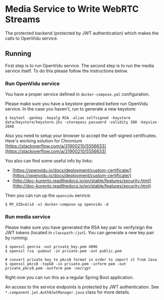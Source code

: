 # Media Service to Write WebRTC Streams

The protected backend (protected by JWT authentication) which makes the calls to OpenVidu service.

## Running

First step is to run OpenVidu service. The second step is to run the media service itself. 
To do this please follow the instructions below.  

### Run OpenVidu service

You have a proper service defined in `docker-compose.yml` configuration.

Please make sure you have a keystore generated before run OpenVidu service.
In the case you haven't, run to generate a new keystore:
```
$ keytool -genkey -keyalg RSA -alias selfsigned -keystore data/keystore/keystore.jks -storepass password -validity 360 -keysize 2048
```
Also you need to setup your browser to accept the self-signed certificates.
Here's working solution for Chromium [https://stackoverflow.com/a/31900210/5556633](https://stackoverflow.com/a/31900210/5556633)

You also can find some useful info by links:
* [https://openvidu.io/docs/deployment/custom-certificate/](https://openvidu.io/docs/deployment/custom-certificate/)
* [http://doc-kurento.readthedocs.io/en/stable/features/security.html](http://doc-kurento.readthedocs.io/en/stable/features/security.html)

Then you can run up the `openvidu` service:
```
$ MY_UID=$(id -u) docker-compose up openvidu -d
```

### Run media service

Please make sure you have generated the RSA key pair to verify/sign the JWT tokens (located in `classpath:/jwt`).
You can generate a new key pair by running:
```
$ openssl genrsa -out private_key.pem 4096
$ openssl rsa -pubout -in private.pem -out public.pem

# convert private key to pkcs8 format in order to import it from Java
$ openssl pkcs8 -topk8 -in private.pem -inform pem -out private_pkcs8.pem -outform pem -nocrypt
```

Right now you can run this as a regular Spring Boot application.

An access to the service endpoints is protected by JWT authentication. 
See `*.component.jwt.Auth0JwtManager.java` class for more details.
